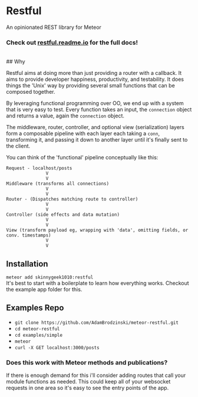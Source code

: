# Restful
An opinionated REST library for Meteor

### Check out **[restful.readme.io](https://restful.readme.io/docs)** for the full docs!

<br>
## Why

Restful aims at doing more than just providing a router with a callback. It aims to provide developer happiness, productivity, and testability. It does things the 'Unix' way by providing several small functions that can be composed together.

By leveraging functional programming over OO, we end up with a system that is very easy to test. Every function takes an input, the `connection` object and returns a value, again the `connection` object. 

The middleware, router, controller, and optional view (serialization) layers form a composable  pipeline with each layer each taking a `conn`, transforming it, and passing it down to another layer until it's finally sent to the client.

You can think of the 'functional' pipeline conceptually like this:

```
Request - localhost/posts
               V
               V
Middleware (transforms all connections)
               V
               V
Router - (Dispatches matching route to controller)
               V
               V        
Controller (side effects and data mutation)
               V
               V        
View (transform payload eg, wrapping with 'data', omitting fields, or conv. timestamps)
               V
               V            
```




## Installation
`meteor add skinnygeek1010:restful`  
It's best to start with a boilerplate to learn how everything works. Checkout the example app folder for this.

## Examples Repo
- `git clone https://github.com/AdamBrodzinski/meteor-restful.git`  
- `cd meteor-restful`  
- `cd examples/simple`  
- `meteor`  
- `curl -X GET localhost:3000/posts`  



### Does this work with Meteor methods and publications?

If there is enough demand for this i'll consider adding routes that call your module functions as needed. This could keep all of your websocket requests in one area so it's easy to see the entry points of the app.
